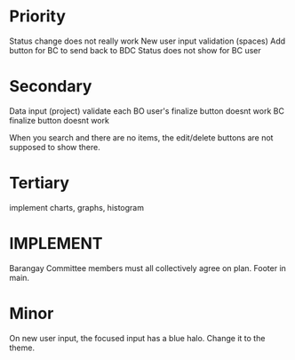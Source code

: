 # Priority
Status change does not really work
New user input validation (spaces)
Add button for BC to send back to BDC
Status does not show for BC user

# Secondary

Data input (project) validate each
BO user's finalize button doesnt work
BC finalize button doesnt work

When you search and there are no items, the edit/delete buttons are not supposed to show there.

# Tertiary
implement charts, graphs, histogram


# IMPLEMENT
Barangay Committee members must all collectively agree on plan.
Footer in main.


# Minor
On new user input, the focused input has a blue halo. Change it to the theme.
